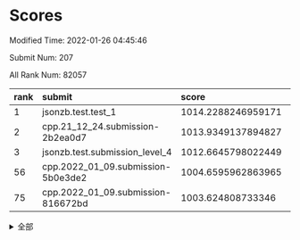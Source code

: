 # Scores

Modified Time: 2022-01-26 04:45:46

Submit Num: 207

All Rank Num: 82057

| rank |               submit               |       score        |       sigma        | pk_num |
| :--- | :--------------------------------- | :----------------- | :----------------- | :----- |
| 1    | jsonzb.test.test_1                 | 1014.2288246959171 | 0.8459903406679121 | 1592   |
| 2    | cpp.21_12_24.submission-2b2ea0d7   | 1013.9349137894827 | 0.8058733681477067 | 1585   |
| 3    | jsonzb.test.submission_level_4     | 1012.6645798022449 | 0.8407263075982926 | 1588   |
| 56   | cpp.2022_01_09.submission-5b0e3de2 | 1004.6595962863965 | 0.7255136764497577 | 1586   |
| 75   | cpp.2022_01_09.submission-816672bd | 1003.624808733346  | 0.7148496556748438 | 1592   |


<details>
<summary>全部</summary>

| rank |                 submit                 |       score        |       sigma        | pk_num |
| :--- | :------------------------------------- | :----------------- | :----------------- | :----- |
| 1    | jsonzb.test.test_1                     | 1014.2288246959171 | 0.8459903406679121 | 1592   |
| 2    | cpp.21_12_24.submission-2b2ea0d7       | 1013.9349137894827 | 0.8058733681477067 | 1585   |
| 3    | jsonzb.test.submission_level_4         | 1012.6645798022449 | 0.8407263075982926 | 1588   |
| 4    | gobigger.level_3.submission_level_3_14 | 1011.4161985003266 | 0.7615527142304092 | 1587   |
| 5    | gobigger.level_3.submission_level_3_35 | 1011.3671741791261 | 0.7623561138488469 | 1585   |
| 6    | gobigger.level_3.submission_level_3_33 | 1011.1570135969662 | 0.7695455047104296 | 1581   |
| 7    | gobigger.level_3.submission_level_3_40 | 1011.1278808309557 | 0.7710440790743626 | 1585   |
| 8    | gobigger.level_3.submission_level_3_19 | 1010.957052713357  | 0.7779676977164295 | 1582   |
| 9    | gobigger.level_3.submission_level_3_30 | 1010.9165248598285 | 0.7829514093829062 | 1581   |
| 10   | gobigger.level_3.submission_level_3_16 | 1010.9123084980905 | 0.77780505491562   | 1586   |
| 11   | gobigger.level_3.submission_level_3_26 | 1010.8538281320486 | 0.7448292952441454 | 1587   |
| 12   | gobigger.level_3.submission_level_3_47 | 1010.8405652419132 | 0.7654746491210994 | 1580   |
| 13   | gobigger.level_3.submission_level_3_18 | 1010.8221155634301 | 0.7776389457603181 | 1587   |
| 14   | gobigger.level_3.submission_level_3_38 | 1010.7964948471604 | 0.7608617775295519 | 1581   |
| 15   | gobigger.level_3.submission_level_3_32 | 1010.7512351279303 | 0.7603321910312972 | 1583   |
| 16   | gobigger.level_3.submission_level_3_10 | 1010.6953702897273 | 0.760741531064162  | 1584   |
| 17   | gobigger.level_3.submission_level_3_45 | 1010.5916892637581 | 0.7879530548128594 | 1580   |
| 18   | gobigger.level_3.submission_level_3_9  | 1010.4407667123302 | 0.7673667091796229 | 1583   |
| 19   | gobigger.level_3.submission_level_3_3  | 1010.3534770273931 | 0.7649313212949899 | 1586   |
| 20   | gobigger.level_3.submission_level_3_25 | 1010.3199216415169 | 0.7869892652330732 | 1585   |
| 21   | gobigger.level_3.submission_level_3_43 | 1010.2196011259402 | 0.7553028919663012 | 1590   |
| 22   | gobigger.level_3.submission_level_3_23 | 1010.2148057285485 | 0.7492813347237166 | 1587   |
| 23   | gobigger.level_3.submission_level_3_37 | 1010.1423843090791 | 0.7584042678049561 | 1588   |
| 24   | gobigger.level_3.submission_level_3_46 | 1010.0491824535262 | 0.7400690063901579 | 1584   |
| 25   | gobigger.level_3.submission_level_3_29 | 1010.0300605249272 | 0.7439036957545243 | 1589   |
| 26   | gobigger.level_3.submission_level_3_22 | 1009.9930216656859 | 0.7447449220358254 | 1585   |
| 27   | gobigger.level_3.submission_level_3_12 | 1009.8997764657697 | 0.7508872533079899 | 1588   |
| 28   | gobigger.level_3.submission_level_3_20 | 1009.8938397545459 | 0.7465623453996206 | 1587   |
| 29   | gobigger.level_3.submission_level_3_34 | 1009.8757834121564 | 0.7529760297009269 | 1590   |
| 30   | gobigger.level_3.submission_level_3_48 | 1009.8443831141027 | 0.7629152659570435 | 1583   |
| 31   | gobigger.level_3.submission_level_3_27 | 1009.826478257412  | 0.7673118650100955 | 1585   |
| 32   | gobigger.level_3.submission_level_3_24 | 1009.7773322053561 | 0.7566260497528255 | 1581   |
| 33   | gobigger.level_3.submission_level_3_44 | 1009.7565928175065 | 0.7340396804693599 | 1587   |
| 34   | gobigger.level_3.submission_level_3_42 | 1009.712705689894  | 0.745948923770591  | 1583   |
| 35   | gobigger.level_3.submission_level_3_4  | 1009.6920194416592 | 0.775160929444233  | 1588   |
| 36   | gobigger.level_3.submission_level_3_49 | 1009.6052084713707 | 0.7828525425315876 | 1576   |
| 37   | gobigger.level_3.submission_level_3_31 | 1009.5765739513918 | 0.7585493220551528 | 1587   |
| 38   | gobigger.level_3.submission_level_3_21 | 1009.5730135208782 | 0.7822450435366977 | 1585   |
| 39   | gobigger.level_3.submission_level_3_1  | 1009.5529058077152 | 0.7632621604162413 | 1589   |
| 40   | gobigger.level_3.submission_level_3_41 | 1009.5086673739602 | 0.7619183507479377 | 1586   |
| 41   | gobigger.level_3.submission_level_3_5  | 1009.501652901028  | 0.7700815914139036 | 1593   |
| 42   | gobigger.level_3.submission_level_3_6  | 1009.4743388870505 | 0.7562908990403915 | 1583   |
| 43   | gobigger.level_3.submission_level_3_28 | 1009.3888127249643 | 0.751114293850648  | 1586   |
| 44   | gobigger.level_3.submission_level_3_0  | 1009.3657701155445 | 0.7434232270217276 | 1582   |
| 45   | gobigger.level_3.submission_level_3_7  | 1009.3399840256678 | 0.7400373507142441 | 1576   |
| 46   | gobigger.level_3.submission_level_3_2  | 1009.2866504111523 | 0.752707368175831  | 1586   |
| 47   | gobigger.level_3.submission_level_3_8  | 1009.1662627451334 | 0.7513653703545189 | 1590   |
| 48   | gobigger.level_3.submission_level_3_36 | 1009.0854844084087 | 0.759209319807002  | 1586   |
| 49   | gobigger.level_3.submission_level_3_39 | 1009.0121166273385 | 0.7457111572594084 | 1587   |
| 50   | gobigger.level_3.submission_level_3_11 | 1008.491783601159  | 0.7342478827096159 | 1586   |
| 51   | gobigger.level_3.submission_level_3_13 | 1008.3862942261511 | 0.7427645097689685 | 1582   |
| 52   | gobigger.level_3.submission_level_3_15 | 1007.9157409255527 | 0.7396573430966943 | 1580   |
| 53   | gobigger.level_3.submission_level_3_17 | 1007.63359306635   | 0.7382616128565228 | 1587   |
| 54   | gobigger.level_1.submission_level_1_36 | 1005.1220485317316 | 0.7164439833961261 | 1587   |
| 55   | gobigger.level_1.submission_level_1_7  | 1004.7836433281151 | 0.7169836416660605 | 1590   |
| 56   | cpp.2022_01_09.submission-5b0e3de2     | 1004.6595962863965 | 0.7255136764497577 | 1586   |
| 57   | gobigger.level_1.submission_level_1_22 | 1004.5434572422355 | 0.7328666576811578 | 1583   |
| 58   | gobigger.level_1.submission_level_1_6  | 1004.4948911768979 | 0.7202881420067978 | 1586   |
| 59   | gobigger.level_1.submission_level_1_31 | 1004.4478646244692 | 0.7069486413552447 | 1581   |
| 60   | gobigger.level_1.submission_level_1_34 | 1004.2995718554357 | 0.7185787979537183 | 1584   |
| 61   | gobigger.level_1.submission_level_1_19 | 1004.16380964249   | 0.7317375982332269 | 1594   |
| 62   | gobigger.level_1.submission_level_1_21 | 1004.1298334083442 | 0.7153885511701725 | 1583   |
| 63   | gobigger.level_1.submission_level_1_42 | 1004.0859675928498 | 0.7156741013444626 | 1586   |
| 64   | gobigger.level_1.submission_level_1_18 | 1004.0787935756745 | 0.7193693651142994 | 1578   |
| 65   | gobigger.level_1.submission_level_1_12 | 1003.922261575791  | 0.7206064184004998 | 1591   |
| 66   | gobigger.level_1.submission_level_1_41 | 1003.911463794181  | 0.7065428727715984 | 1589   |
| 67   | gobigger.level_1.submission_level_1_37 | 1003.9009850977372 | 0.7215814406247788 | 1590   |
| 68   | gobigger.level_1.submission_level_1_30 | 1003.8755016097111 | 0.7076088300153508 | 1587   |
| 69   | gobigger.level_1.submission_level_1_11 | 1003.8020969166705 | 0.7298818331039729 | 1585   |
| 70   | gobigger.level_1.submission_level_1_43 | 1003.7846374328533 | 0.71549363513769   | 1588   |
| 71   | gobigger.level_1.submission_level_1_45 | 1003.7805712116531 | 0.7084069005431405 | 1585   |
| 72   | gobigger.level_1.submission_level_1_29 | 1003.683529626108  | 0.7314082108596256 | 1585   |
| 73   | gobigger.level_1.submission_level_1_13 | 1003.6354964333459 | 0.7116474109814478 | 1586   |
| 74   | gobigger.level_1.submission_level_1_47 | 1003.6349722701602 | 0.7142842585005155 | 1586   |
| 75   | cpp.2022_01_09.submission-816672bd     | 1003.624808733346  | 0.7148496556748438 | 1592   |
| 76   | gobigger.level_1.submission_level_1_16 | 1003.5775269441157 | 0.7227020281204896 | 1585   |
| 77   | gobigger.level_1.submission_level_1_23 | 1003.4213653272018 | 0.7280133471717511 | 1586   |
| 78   | gobigger.level_1.submission_level_1_32 | 1003.4127078162979 | 0.7222477650302659 | 1581   |
| 79   | gobigger.level_1.submission_level_1_15 | 1003.3992087516946 | 0.7064676780146824 | 1584   |
| 80   | gobigger.level_1.submission_level_1_2  | 1003.3307065796284 | 0.7072158513925259 | 1589   |
| 81   | gobigger.level_1.submission_level_1_17 | 1003.2810787610731 | 0.7183303684166338 | 1590   |
| 82   | gobigger.level_1.submission_level_1_35 | 1003.1810773349049 | 0.7257289492464865 | 1590   |
| 83   | gobigger.level_1.submission_level_1_28 | 1003.1784058305723 | 0.7083901936625956 | 1579   |
| 84   | gobigger.level_1.submission_level_1_24 | 1003.1725836500699 | 0.7195803358389528 | 1588   |
| 85   | gobigger.level_1.submission_level_1_0  | 1003.1245902707886 | 0.7191419091853793 | 1587   |
| 86   | gobigger.level_1.submission_level_1_3  | 1003.0982236550146 | 0.7262788182718878 | 1583   |
| 87   | gobigger.level_1.submission_level_1_44 | 1003.0804887572946 | 0.7212224362990738 | 1589   |
| 88   | gobigger.level_1.submission_level_1_46 | 1003.0800797231617 | 0.7156844566049394 | 1585   |
| 89   | gobigger.level_1.submission_level_1_48 | 1003.0444306243759 | 0.7141184643213184 | 1580   |
| 90   | gobigger.level_1.submission_level_1_40 | 1003.0083922721062 | 0.7214371764020506 | 1584   |
| 91   | gobigger.level_1.submission_level_1_25 | 1002.9726818229004 | 0.7018628555835785 | 1581   |
| 92   | gobigger.level_1.submission_level_1_33 | 1002.8278701783229 | 0.728572140056758  | 1581   |
| 93   | gobigger.level_1.submission_level_1_9  | 1002.8091945235162 | 0.7240264514487345 | 1585   |
| 94   | gobigger.level_1.submission_level_1_39 | 1002.7921912375482 | 0.7044174896215263 | 1582   |
| 95   | gobigger.level_1.submission_level_1_49 | 1002.7652428983955 | 0.7125484354649688 | 1585   |
| 96   | gobigger.level_1.submission_level_1_38 | 1002.6656658461691 | 0.7073369611319769 | 1592   |
| 97   | gobigger.level_1.submission_level_1_26 | 1002.6272004113241 | 0.7140156653653691 | 1589   |
| 98   | gobigger.level_1.submission_level_1_4  | 1002.6081934749462 | 0.7231798471146313 | 1589   |
| 99   | gobigger.level_1.submission_level_1_10 | 1002.4904558339003 | 0.7076526159948052 | 1586   |
| 100  | gobigger.level_1.submission_level_1_27 | 1002.4029778283046 | 0.7288935536203655 | 1587   |
| 101  | gobigger.level_1.submission_level_1_20 | 1002.3930600588716 | 0.710946195617306  | 1586   |
| 102  | gobigger.level_1.submission_level_1_14 | 1002.291568551659  | 0.7062247174458459 | 1588   |
| 103  | gobigger.level_1.submission_level_1_1  | 1002.2836336065344 | 0.7036508084754098 | 1584   |
| 104  | gobigger.level_1.submission_level_1_8  | 1002.2779640531861 | 0.7171415286015073 | 1585   |
| 105  | gobigger.level_1.submission_level_1_5  | 1001.3206068092638 | 0.710793652232977  | 1589   |
| 106  | gobigger.random.submission_random_1    | 997.4027372411512  | 0.7068930682102131 | 1586   |
| 107  | gobigger.random.submission_random_7    | 997.3576558813502  | 0.7153003616795791 | 1587   |
| 108  | gobigger.random.submission_random_18   | 997.0113894051487  | 0.7032409050146277 | 1590   |
| 109  | gobigger.random.submission_random_33   | 996.9948539271753  | 0.7104208325661945 | 1586   |
| 110  | gobigger.random.submission_random_28   | 996.7873403556662  | 0.7267738332287714 | 1583   |
| 111  | gobigger.random.submission_random_3    | 996.6295562941552  | 0.7363542218858681 | 1578   |
| 112  | gobigger.random.submission_random_20   | 996.6197010262077  | 0.7193962967134632 | 1585   |
| 113  | gobigger.random.submission_random_47   | 996.5295316904698  | 0.7071154612637365 | 1582   |
| 114  | gobigger.random.submission_random_6    | 996.5291801593494  | 0.7026504587695167 | 1589   |
| 115  | gobigger.random.submission_random_39   | 996.4679603218657  | 0.6990897312761777 | 1592   |
| 116  | gobigger.random.submission_random_10   | 996.4566613150479  | 0.7124758547955903 | 1582   |
| 117  | gobigger.random.submission_random_12   | 996.4395868170615  | 0.7037904833355176 | 1589   |
| 118  | gobigger.random.submission_random_36   | 996.4236412880982  | 0.6926915912494769 | 1588   |
| 119  | gobigger.random.submission_random_30   | 996.3942424784426  | 0.7076532082491398 | 1584   |
| 120  | gobigger.random.submission_random_26   | 996.3332106361601  | 0.720061219215111  | 1577   |
| 121  | gobigger.random.submission_random_42   | 996.2910464023234  | 0.7087282062767435 | 1588   |
| 122  | gobigger.random.submission_random_9    | 996.2631533282885  | 0.716515899957964  | 1582   |
| 123  | gobigger.random.submission_random_2    | 996.2601381174051  | 0.7039127168414304 | 1583   |
| 124  | gobigger.random.submission_random_8    | 996.1940619378433  | 0.7084981084127224 | 1589   |
| 125  | gobigger.random.submission_random_49   | 996.1703849559171  | 0.708809588260588  | 1585   |
| 126  | gobigger.random.submission_random_46   | 996.1487923195891  | 0.7337931924964646 | 1583   |
| 127  | gobigger.random.submission_random_0    | 996.0984376537955  | 0.714663727483705  | 1588   |
| 128  | gobigger.random.submission_random_34   | 995.8998602652161  | 0.7175051945030031 | 1581   |
| 129  | gobigger.random.submission_random_24   | 995.8614265022948  | 0.7300441400122962 | 1585   |
| 130  | gobigger.random.submission_random_14   | 995.8554094876038  | 0.7049975364271449 | 1585   |
| 131  | gobigger.random.submission_random_44   | 995.8191033587085  | 0.7103232824691369 | 1585   |
| 132  | gobigger.random.submission_random_29   | 995.8163400222742  | 0.707165910826078  | 1588   |
| 133  | gobigger.random.submission_random_19   | 995.7822173609879  | 0.7145416864939779 | 1586   |
| 134  | gobigger.random.submission_random_21   | 995.6912818709342  | 0.704812115753206  | 1587   |
| 135  | gobigger.random.submission_random_15   | 995.5938377797659  | 0.7072094289962494 | 1588   |
| 136  | gobigger.random.submission_random_41   | 995.5662803590857  | 0.7044074842322048 | 1586   |
| 137  | gobigger.random.submission_random_38   | 995.5395597344263  | 0.7165234648819142 | 1582   |
| 138  | gobigger.random.submission_random_32   | 995.5317010117911  | 0.7149316367100411 | 1588   |
| 139  | gobigger.random.submission_random_23   | 995.5088400631853  | 0.7221934484078177 | 1593   |
| 140  | gobigger.random.submission_random_35   | 995.5058919278541  | 0.6933660813297345 | 1582   |
| 141  | gobigger.random.submission_random_17   | 995.4827283945407  | 0.7203321158249446 | 1588   |
| 142  | gobigger.random.submission_random_25   | 995.468158268031   | 0.7274175012458949 | 1587   |
| 143  | gobigger.random.submission_random_5    | 995.4524330222032  | 0.7224532088475066 | 1585   |
| 144  | gobigger.random.submission_random_27   | 995.4277099894217  | 0.7039008199723639 | 1587   |
| 145  | gobigger.random.submission_random_13   | 995.4138753091751  | 0.7112278637931478 | 1588   |
| 146  | gobigger.random.submission_random_11   | 995.3375138612216  | 0.718307681324696  | 1584   |
| 147  | gobigger.random.submission_random_43   | 995.1967707370484  | 0.7137968241108987 | 1583   |
| 148  | gobigger.random.submission_random_37   | 995.1949226857961  | 0.7187609008024409 | 1593   |
| 149  | gobigger.random.submission_random_22   | 995.1657964493968  | 0.7143031887429728 | 1585   |
| 150  | gobigger.random.submission_random_48   | 994.9808524350339  | 0.7249714355803117 | 1583   |
| 151  | gobigger.random.submission_random_40   | 994.9062089589065  | 0.6997406534092584 | 1585   |
| 152  | gobigger.random.submission_random_31   | 994.7389839782788  | 0.716182771045264  | 1581   |
| 153  | gobigger.random.submission_random_16   | 994.730936601      | 0.7260657302913052 | 1585   |
| 154  | gobigger.random.submission_random_4    | 994.7206233197037  | 0.7009755966343869 | 1587   |
| 155  | gobigger.random.submission_random_45   | 994.3286892899378  | 0.7194318317905947 | 1591   |
| 156  | gobigger.level_2.submission_level_2_28 | 993.7785183200104  | 0.7177181357161635 | 1585   |
| 157  | gobigger.level_2.submission_level_2_10 | 993.630403483461   | 0.7271258320469083 | 1583   |
| 158  | gobigger.level_2.submission_level_2_22 | 993.6075162433867  | 0.7284961672083051 | 1585   |
| 159  | gobigger.level_2.submission_level_2_40 | 993.55106216563    | 0.747469090299079  | 1587   |
| 160  | gobigger.level_2.submission_level_2_12 | 993.4922427495262  | 0.7154996081427187 | 1587   |
| 161  | gobigger.level_2.submission_level_2_19 | 993.3875275629043  | 0.7408692272831195 | 1595   |
| 162  | gobigger.level_2.submission_level_2_24 | 993.0768249260686  | 0.7374604971228839 | 1589   |
| 163  | gobigger.level_2.submission_level_2_23 | 993.0269932942641  | 0.7301893307204269 | 1588   |
| 164  | gobigger.level_2.submission_level_2_17 | 992.9443572575171  | 0.752028829796307  | 1582   |
| 165  | gobigger.level_2.submission_level_2_25 | 992.8901541641808  | 0.7330694582568327 | 1587   |
| 166  | gobigger.level_2.submission_level_2_5  | 992.6430132295947  | 0.7480289215134045 | 1584   |
| 167  | gobigger.level_2.submission_level_2_8  | 992.5993041259487  | 0.7588485866551314 | 1589   |
| 168  | gobigger.level_2.submission_level_2_26 | 992.5474039759982  | 0.7463383645598555 | 1582   |
| 169  | gobigger.level_2.submission_level_2_32 | 992.4248475401242  | 0.7388976770294882 | 1584   |
| 170  | gobigger.level_2.submission_level_2_9  | 992.1977558738638  | 0.7704180737020153 | 1581   |
| 171  | gobigger.level_2.submission_level_2_4  | 992.1437596400946  | 0.7353510419441319 | 1585   |
| 172  | gobigger.level_2.submission_level_2_14 | 992.0906835363185  | 0.7718294557146378 | 1583   |
| 173  | gobigger.level_2.submission_level_2_2  | 992.0520500095905  | 0.7380756220757239 | 1587   |
| 174  | gobigger.level_2.submission_level_2_39 | 992.0479790822152  | 0.7469899725983283 | 1583   |
| 175  | gobigger.level_2.submission_level_2_38 | 992.0270345115363  | 0.7531839058281862 | 1584   |
| 176  | gobigger.level_2.submission_level_2_31 | 991.9795722281463  | 0.7545912032252658 | 1583   |
| 177  | gobigger.level_2.submission_level_2_0  | 991.9785903996669  | 0.7429563273081023 | 1587   |
| 178  | gobigger.level_2.submission_level_2_3  | 991.917859469127   | 0.7467410237191536 | 1588   |
| 179  | gobigger.level_2.submission_level_2_34 | 991.8789116544552  | 0.7660547277576502 | 1586   |
| 180  | gobigger.level_2.submission_level_2_6  | 991.8750628156018  | 0.7561032719453439 | 1585   |
| 181  | gobigger.level_2.submission_level_2_15 | 991.7956398205865  | 0.7521625392833733 | 1586   |
| 182  | gobigger.level_2.submission_level_2_42 | 991.7580243773259  | 0.7393410029085009 | 1584   |
| 183  | gobigger.level_2.submission_level_2_7  | 991.7425341409288  | 0.745682690013922  | 1588   |
| 184  | gobigger.level_2.submission_level_2_1  | 991.6975416539979  | 0.7566712299132993 | 1584   |
| 185  | gobigger.level_2.submission_level_2_37 | 991.5154885497857  | 0.748206479514883  | 1586   |
| 186  | gobigger.level_2.submission_level_2_11 | 991.4677613840846  | 0.7645058091479076 | 1585   |
| 187  | gobigger.level_2.submission_level_2_43 | 991.3740556723088  | 0.7479729229585175 | 1590   |
| 188  | gobigger.level_2.submission_level_2_48 | 991.3559558824508  | 0.7472118881035191 | 1586   |
| 189  | gobigger.level_2.submission_level_2_18 | 991.3007241502168  | 0.7401356095646329 | 1578   |
| 190  | gobigger.level_2.submission_level_2_30 | 991.2308801583051  | 0.7588823092753978 | 1590   |
| 191  | gobigger.level_2.submission_level_2_33 | 991.198407893117   | 0.7864955925421779 | 1583   |
| 192  | gobigger.level_2.submission_level_2_13 | 991.1832691939792  | 0.7536263569224705 | 1586   |
| 193  | gobigger.level_2.submission_level_2_46 | 991.149858595737   | 0.7532995353476182 | 1587   |
| 194  | gobigger.level_2.submission_level_2_21 | 991.0366492738829  | 0.7512724178904595 | 1590   |
| 195  | gobigger.level_2.submission_level_2_49 | 991.025475312555   | 0.7688793927038897 | 1583   |
| 196  | gobigger.level_2.submission_level_2_36 | 991.0038528610714  | 0.744376092623208  | 1587   |
| 197  | gobigger.level_2.submission_level_2_16 | 990.979322618532   | 0.7509591658669603 | 1587   |
| 198  | gobigger.level_2.submission_level_2_35 | 990.9414022483473  | 0.7453345064071001 | 1590   |
| 199  | gobigger.level_2.submission_level_2_41 | 990.9115051510072  | 0.7526357758719224 | 1584   |
| 200  | gobigger.level_2.submission_level_2_27 | 990.7264083266627  | 0.7664022054350268 | 1588   |
| 201  | gobigger.level_2.submission_level_2_29 | 990.6679976555846  | 0.7617227384126403 | 1587   |
| 202  | gobigger.level_2.submission_level_2_45 | 990.342849902658   | 0.748777705711277  | 1586   |
| 203  | gobigger.level_2.submission_level_2_20 | 990.3199225804784  | 0.7656782750960355 | 1591   |
| 204  | gobigger.level_2.submission_level_2_44 | 990.0743747015359  | 0.7506271999297695 | 1582   |
| 205  | gobigger.level_2.submission_level_2_47 | 990.0723273443335  | 0.7634883528763219 | 1587   |
| 206  | gobigger.none.submission_none_1        | 976.0001223211548  | 1.4674279758546536 | 1587   |
| 207  | gobigger.none.submission_none_0        | 975.3916088423108  | 1.4578048334082805 | 1585   |

</details>